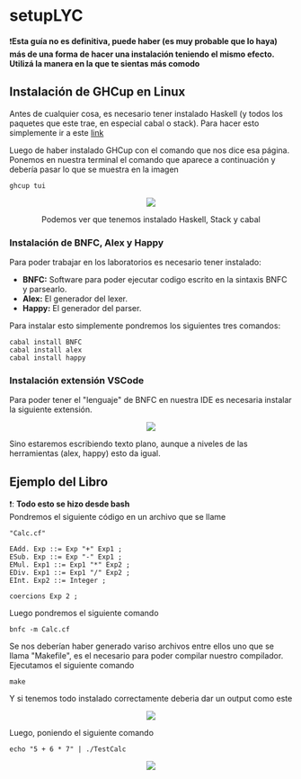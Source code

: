 # setupLYC
:heavy_exclamation_mark:**Esta guía no es definitiva, puede haber (es muy probable que lo haya) más de una forma de hacer una instalación teniendo el mismo efecto. Utilizá la manera en la que te sientas más comodo**

## Instalación de GHCup en Linux
Antes de cualquier cosa, es necesario tener instalado Haskell (y todos los paquetes que este trae, en especial cabal o stack). Para hacer esto simplemente ir a este [link](https://www.haskell.org/ghcup/)

Luego de haber instalado GHCup con el comando que nos dice esa página. Ponemos en nuestra terminal el comando que aparece a continuación y debería pasar lo que se muestra en la imagen
```
ghcup tui
```

<p align = center>
<img src = "https://i.imgur.com/ecm0jZ1.png">
</p>
<p align = center>
Podemos ver que tenemos instalado Haskell, Stack y cabal
</p>


### Instalación de BNFC, Alex y Happy
Para poder trabajar en los laboratorios es necesario tener instalado:

 - **BNFC:** Software para poder ejecutar codigo escrito en la sintaxis BNFC y parsearlo.
 - **Alex:** El generador del lexer.
 - **Happy:** El generador del parser.

Para instalar esto simplemente pondremos los siguientes tres comandos:
```
cabal install BNFC
cabal install alex
cabal install happy
```

### Instalación extensión VSCode
Para poder tener el "lenguaje" de BNFC en nuestra IDE es necesaria instalar la siguiente extensión. 
<p align = center>
<img src = "https://i.imgur.com/Vavt9uL.png">
</p>
Sino estaremos escribiendo texto plano, aunque a niveles de las herramientas (alex, happy) esto da igual. 

## Ejemplo del Libro

❗: **Todo esto se hizo desde bash**  
Pondremos el siguiente código en un archivo que se llame 
```
"Calc.cf"
```

```
EAdd. Exp ::= Exp "+" Exp1 ;
ESub. Exp ::= Exp "-" Exp1 ;
EMul. Exp1 ::= Exp1 "*" Exp2 ;
EDiv. Exp1 ::= Exp1 "/" Exp2 ;
EInt. Exp2 ::= Integer ;

coercions Exp 2 ;
```

Luego pondremos el siguiente comando
```
bnfc -m Calc.cf
```
Se nos deberían haber generado variso archivos entre ellos uno que se llama "Makefile", es el necesario para poder compilar nuestro compilador. Ejecutamos el siguiente comando

    make

Y si tenemos todo instalado correctamente deberia dar un output como este
<p align = center>
<img src = "https://i.imgur.com/gVqs9WS.png">
</p>

Luego, poniendo el siguiente comando 

    echo "5 + 6 * 7" | ./TestCalc

<p align = center>
<img src = "https://i.imgur.com/gRwbk96.png">
</p>


